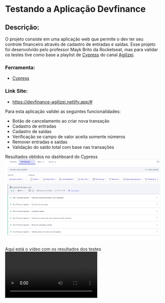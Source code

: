 # Testando a Aplicação Devfinance

## Descrição:
O projeto consiste em uma aplicação web que permite o dev ter seu controle financeiro através de cadastro de entradas e saídas.
Esse projeto foi desenvolvido pelo professor Mayk Brito da Rocketseat, mas para validar os testes tive como base a playlist de [Cypress]('https://www.youtube.com/playlist?list=PLnUo-Rbc3jjztMO4K8b-px4NE-630VNKY') do canal [Agilizei]('https://www.youtube.com/@Agilizei').

### Ferramenta:
- [Cypress]('https://www.cypress.io/')

### Link Site:
- https://devfinance-agilizei.netlify.app/#

Para esta aplicação validei as seguintes funcionalidades:
- Botão de cancelamento ao criar nova transação
- Cadastro de entradas
- Cadastro de saídas
- Verificação se campo de valor aceita somente números
- Remover entradas e saídas
- Validação do saldo total com base nas transações

Resultados obtidos no dashboard do Cypress
![Resultados no Dashboard](/Cypress-Testing/cypress/img/ExeceucaoTestes.PNG)

Aqui está o vídeo com os resultados dos testes
![Execução dos Testes](/Cypress-Testing/cypress/videos/spec.cy.js.mp4)